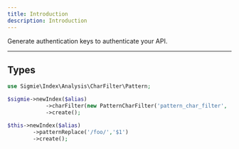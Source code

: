 ```yaml
---
title: Introduction 
description: Introduction 
---
```


Generate authentication keys to authenticate your API.

---

## Types

```php
use Sigmie\Index\Analysis\CharFilter\Pattern;

$sigmie->newIndex($alias)
            ->charFilter(new PatternCharFilter('pattern_char_filter', '/foo/', '$1'))
            ->create();

$this->newIndex($alias)
        ->patternReplace('/foo/','$1')
        ->create();
```
